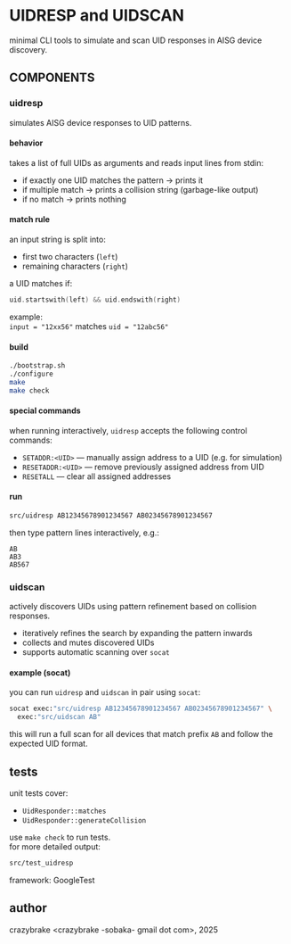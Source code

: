 # UIDRESP and UIDSCAN

minimal CLI tools to simulate and scan UID responses in AISG device
discovery.

## COMPONENTS

### uidresp

simulates AISG device responses to UID patterns.

#### behavior

takes a list of full UIDs as arguments and reads input lines from stdin:

- if exactly one UID matches the pattern → prints it
- if multiple match → prints a collision string (garbage-like output)
- if no match → prints nothing

#### match rule

an input string is split into:
- first two characters (`left`)
- remaining characters (`right`)

a UID matches if:

```c++
uid.startswith(left) && uid.endswith(right)
```

example:  
`input = "12xx56"` matches `uid = "12abc56"`

#### build

```bash
./bootstrap.sh 
./configure
make
make check
```


#### special commands

when running interactively, `uidresp` accepts the following control commands:

- `SETADDR:<UID>` — manually assign address to a UID (e.g. for simulation)
- `RESETADDR:<UID>` — remove previously assigned address from UID
- `RESETALL` — clear all assigned addresses

#### run

```bash
src/uidresp AB12345678901234567 AB02345678901234567
```

then type pattern lines interactively, e.g.:
```
AB
AB3
AB567
```

### uidscan

actively discovers UIDs using pattern refinement based on collision
responses.

- iteratively refines the search by expanding the pattern inwards
- collects and mutes discovered UIDs
- supports automatic scanning over `socat`

#### example (socat)

you can run `uidresp` and `uidscan` in pair using `socat`:

```bash
socat exec:"src/uidresp AB12345678901234567 AB02345678901234567" \
  exec:"src/uidscan AB"
```

this will run a full scan for all devices that match prefix `AB` and
follow the expected UID format.

## tests

unit tests cover:
- `UidResponder::matches`
- `UidResponder::generateCollision`

use `make check` to run tests.  
for more detailed output:

```bash
src/test_uidresp
```

framework: GoogleTest

## author

crazybrake <crazybrake -sobaka- gmail dot com>, 2025
